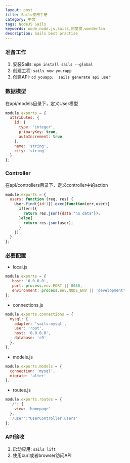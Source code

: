 ```yaml
---
layout: post
title: Sails使用手册
category: 中文
tags: NodeJS Sails
keywords: node,node.js,Sails,阿樊提,wonderfan
description: Sails best practise
---
```


### 准备工作

1. 安装Sails: `npm install sails --global`
2. 创建工程: `sails new yourapp`
3. 创建API: `cd youapp;  sails generate api user`

### 数据模型

在api/models目录下，定义User模型

```js
module.exports = {
  attributes: {
    id: {
      type: 'integer',
      primaryKey: true,
      autoIncrement: true
    },
    name: 'string',
    city: 'string'
  }
};
```

### Controller

在api/controllers目录下，定义controller中的action
```js
module.exports = {
  users: function (req, res) {
    User.find({id:1}).exec(function(err,user){
      if(err){
        return res.json({data:"no data"});
      }else{
        return res.json(user);
      }
    });
  }
};
```

### 必要配置

- local.js

```js
module.exports = {
   host: '0.0.0.0',
   port: process.env.PORT || 8080,
   environment: process.env.NODE_ENV || 'development'
};
```

- connections.js

```js
module.exports.connections = {
  mysql: {
    adapter: 'sails-mysql',
    user: 'root',
    host: '0.0.0.0',
    database: 'c9'
  },
};
```

- models.js

```js
module.exports.models = {
  connection: 'mysql',
  migrate: 'alter'
};
```

- routes.js

```js
module.exports.routes = {
  '/': {
    view: 'homepage'
  },
  '/user':"UserController.users"
};
```

### API验收

1. 启动应用: `sails lift`
2. 使用curl或者browser访问API

